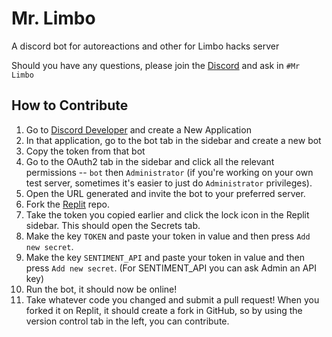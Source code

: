 # Mr. Limbo
A discord bot for autoreactions and other for Limbo hacks server 

Should you have any questions, please join the [Discord]( https://discord.com/invite/8XJSzmtWPp) and ask in `#Mr Limbo`

## How to Contribute
1. Go to [Discord Developer](https://discord.com/developers/applications) and create a New Application
3. In that application, go to the bot tab in the sidebar and create a new bot
4. Copy the token from that bot
5. Go to the OAuth2 tab in the sidebar and click all the relevant permissions -- `bot` then `Administrator` (if you're working on your own test server, sometimes it's easier to just do `Administrator` privileges).
6. Open the URL generated and invite the bot to your preferred server.
1. Fork the [Replit](https://replit.com/@Abusayid693/Mr-Limbo-bot#README.md) repo.
8. Take the token you copied earlier and click the lock icon in the Replit sidebar. This should open the Secrets tab.
9. Make the key `TOKEN` and paste your token in value and then press `Add new secret`.
10. Make the key `SENTIMENT_API` and paste your token in value and then press `Add new secret`. (For SENTIMENT_API you can ask Admin an API key)
11. Run the bot, it should now be online!
12. Take whatever code you changed and submit a pull request! When you forked it on Replit, it should create a fork in GitHub, so by using the version control tab in the left, you can contribute.
